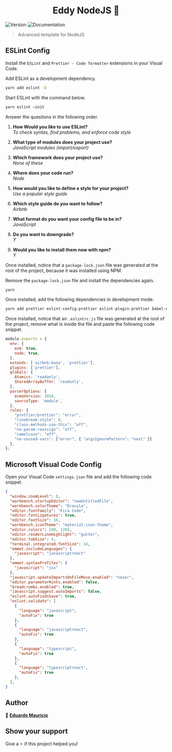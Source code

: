 <h1 align="center">Eddy NodeJS 👋</h1>

<p>
  <img alt="Version" src="https://img.shields.io/badge/version-1.0.0-blue.svg?cacheSeconds=2592000" />
  <img alt="Documentation" src="https://img.shields.io/badge/documentation-yes-brightgreen.svg" />
</p>

> Advanced template for NodeJS

## ESLint Config

Install the ```ESLint``` and ```Prettier - Code formatter``` extensions in your Visual Code.

Add ESLint as a development dependency.

```sh
yarn add eslint -D
```

Start ESLint with the command below.

```sh
yarn eslint –init
```

Answer the questions in the following order.

1. **How Would you like to use ESLint?** <br/>
*To check syntax, find problems, and enforce code style*

2. **What type of modules does your project use?** <br/>
*JavaScript modules (import/export)*

3. **Which framework does your project use?** <br/>
*None of these*

4. **Where does your code run?** <br/>
*Node*

5. **How would you like to define a style for your project?** <br/>
*Use a popular style guide*

6. **Which style guide do you want to follow?** <br/>
*Airbnb*

7. **What format do you want your config file to be in?** <br/>
*JavaScript*

8. **Do you want to downgrade?** <br/>
*Y*

9. **Would you like to install them now with npm?** <br/>
*Y*

Once installed, notice that a ```package-lock.json``` file was generated at the root of the project, because it was installed using NPM.

Remove the ```package-lock.json``` file and install the dependencies again.

```sh
yarn
```

Once installed, add the following dependencies in development mode.

```sh
yarn add prettier eslint-config-prettier eslint-plugin-prettier babel-eslint -D
```

Once installed, notice that an ```.eslintrc.js``` file was generated at the root of the project, remove what is inside the file and paste the following code snippet.

```javascript
module.exports = {
  env: {
    es6: true,
    node: true,
  },
  extends: ['airbnb-base', 'prettier'],
  plugins: ['prettier'],
  globals: {
    Atomics: 'readonly',
    SharedArrayBuffer: 'readonly',
  },
  parserOptions: {
    ecmaVersion: 2018,
    sourceType: 'module',
  },
  rules: {
    "prettier/prettier": "error",
    "linebreak-style": 0,
    "class-methods-use-this": "off",
    "no-param-reassign": "off",
    "camelcase": "off",
    "no-unused-vars": ["error", { "argsIgnorePattern": "next" }]
  },
};
```

## Microsoft Visual Code Config

Open your Visual Code ```settings.json``` file and add the following code snippet.

```json
{
  "window.zoomLevel": 0,
  "workbench.startupEditor": "newUntitledFile",
  "workbench.colorTheme": "Dracula",
  "editor.fontFamily": "Fira Code",
  "editor.fontLigatures": true,
  "editor.fontSize": 16,
  "workbench.iconTheme": "material-icon-theme",
  "editor.rulers": [80, 120],
  "editor.renderLineHighlight": "gutter",
  "editor.tabSize": 4,
  "terminal.integrated.fontSize": 14,
  "emmet.includeLanguages": {
    "javascript": "javascriptreact"
  },
  "emmet.syntaxProfiles": {
    "javascript": "jsx"
  },
  "javascript.updateImportsOnFileMove.enabled": "never",
  "editor.parameterHints.enabled": false,
  "breadcrumbs.enabled": true,
  "javascript.suggest.autoImports": false,
  "eslint.autoFixOnSave": true,
  "eslint.validate": [
    {
      "language": "javascript",
      "autoFix": true
    },
    {
      "language": "javascriptreact",
      "autoFix": true
    },
    {
      "language": "typescript",
      "autoFix": true
    },
    {
      "language": "typescriptreact",
      "autoFix": true
    },
  ],
}
```

## Author

👤 **[Eduardo Mauricio](https://github.com/therealeddy)**

## Show your support

Give a ⭐️ if this project helped you!
